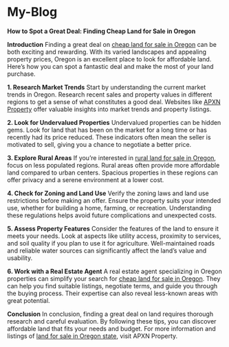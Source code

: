 # My-Blog

**How to Spot a Great Deal: Finding Cheap Land for Sale in Oregon**

**Introduction**
Finding a great deal on [cheap land for sale in Oregon]([url](https://apxnproperty.com/state/oregon/)) can be both exciting and rewarding. With its varied landscapes and appealing property prices, Oregon is an excellent place to look for affordable land. 
Here’s how you can spot a fantastic deal and make the most of your land purchase.

**1. Research Market Trends**
Start by understanding the current market trends in Oregon. Research recent sales and property values in different regions to get a sense of what constitutes a good deal.
Websites like [APXN Property]([url](https://apxnproperty.com/)) offer valuable insights into market trends and property listings.

**2. Look for Undervalued Properties**
Undervalued properties can be hidden gems. Look for land that has been on the market for a long time or has recently had its price reduced.
These indicators often mean the seller is motivated to sell, giving you a chance to negotiate a better price.

**3. Explore Rural Areas**
If you’re interested in [rural land for sale in Oregon]([url](https://apxnproperty.com/state/oregon/)), focus on less populated regions. Rural areas often provide more affordable land compared to urban centers.
Spacious properties in these regions can offer privacy and a serene environment at a lower cost.

**4. Check for Zoning and Land Use**
Verify the zoning laws and land use restrictions before making an offer. Ensure the property suits your intended use, whether for building a home, farming, or recreation.
Understanding these regulations helps avoid future complications and unexpected costs.

**5. Assess Property Features**
Consider the features of the land to ensure it meets your needs. Look at aspects like utility access, proximity to services, and soil quality if you plan to use it for agriculture.
Well-maintained roads and reliable water sources can significantly affect the land’s value and usability.

**6. Work with a Real Estate Agent**
A real estate agent specializing in Oregon properties can simplify your search for [cheap land for sale in Oregon]([url](https://apxnproperty.com/state/oregon/)). They can help you find suitable listings, negotiate terms, and guide you through the buying process.
Their expertise can also reveal less-known areas with great potential.

**Conclusion**
In conclusion, finding a great deal on land requires thorough research and careful evaluation.
By following these tips, you can discover affordable land that fits your needs and budget.
For more information and listings of [land for sale in Oregon state]([url](https://apxnproperty.com/state/oregon/)), visit APXN Property.
